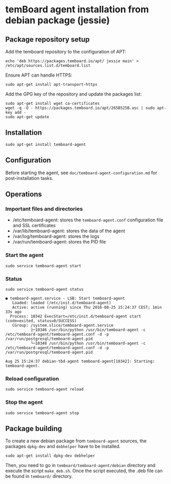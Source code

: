 # temBoard agent installation from debian package (jessie)

## Package repository setup

Add the temboard repository to the configuration of APT:

```
echo 'deb https://packages.temboard.io/apt/ jessie main' > /etc/apt/sources.list.d/temboard.list
```

Ensure APT can handle HTTPS:

```
sudo apt-get install apt-transport-https
```

Add the GPG key of the repository and update the packages list:

```
sudo apt-get install wget ca-certificates
wget -q -O - https://packages.temboard.io/apt/265B525B.asc | sudo apt-key add -
sudo apt-get update
```

## Installation

```
sudo apt-get install temboard-agent
```

## Configuration

Before starting the agent, see `doc/temboard-agent-configuration.md` for post-installation tasks.

## Operations

### Important files and directories

- /etc/temboard-agent: stores the `temboard-agent.conf` configuration file and SSL certificates
- /var/lib/temboard-agent: stores the data of the agent
- /var/log/temboard-agent: stores the logs
- /var/run/temboard-agent: stores the PID file


### Start the agent

```
sudo service temboard-agent start
```

### Status

```
sudo service temboard-agent status

● temboard-agent.service - LSB: Start temboard-agent
   Loaded: loaded (/etc/init.d/temboard-agent)
   Active: active (running) since Thu 2016-08-25 15:24:37 CEST; 1min 33s ago
  Process: 10342 ExecStart=/etc/init.d/temboard-agent start (code=exited, status=0/SUCCESS)
   CGroup: /system.slice/temboard-agent.service
           ├─10346 /usr/bin/python /usr/bin/temboard-agent -c /etc/temboard-agent/temboard-agent.conf -d -p /var/run/postgresql/temboard-agent.pid
           └─10348 /usr/bin/python /usr/bin/temboard-agent -c /etc/temboard-agent/temboard-agent.conf -d -p /var/run/postgresql/temboard-agent.pid

Aug 25 15:24:37 debian-tbd-agent temboard-agent[10342]: Starting: temboard-agent.
```

### Reload configuration

```
sudo service temboard-agent reload
```

### Stop the agent

```
sudo service temboard-agent stop
```

## Package building

To create a new debian package from `temboard-agent` sources, the packages `dpkg-dev` and `debhelper` have to be installed.
```
sudo apt-get install dpkg-dev debhelper
```

Then, you need to go in `temboard/temboard-agent/debian` directory and execute the script `make_deb.sh`. Once the script executed, the .deb file can be found in `temboard/` directory.
